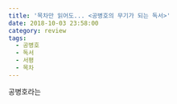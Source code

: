 ```yaml
---
title: '목차만 읽어도... <공병호의 무기가 되는 독서>'
date: 2018-10-03 23:58:00
category: review
tags:
  - 공병호
  - 독서
  - 서평
  - 목차
---
```


공병호라는
